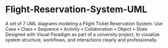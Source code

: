 # Flight-Reservation-System-UML
A set of 7 UML diagrams modeling a Flight Ticket Reservation System: Use Case • Class • Sequence  • Activity • Collaboration • Object  • State  Designed with Visual Paradigm as part of a university project, to visualize system structure, workflows, and interactions clearly and professionally.
